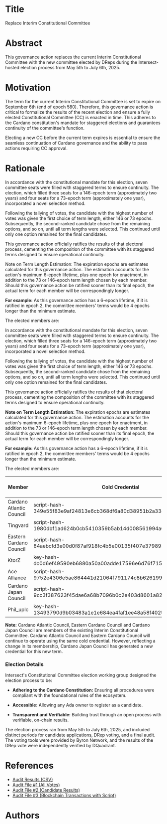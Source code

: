 # Title

Replace Interim Constitutional Committee

# Abstract

This governance action replaces the current Interim Constitutional Committee with the new committee elected by DReps during the Intersect-hosted election process from May 5th to July 6th, 2025.

# Motivation

The term for the current Interim Constitutional Committee is set to expire on September 6th (end of epoch 580). Therefore, this governance action is critical to formalize the results of the recent election and ensure a fully elected Constitutional Committee (CC) is enacted in time. This adheres to the Cardano constitution's mandate for staggered elections and guarantees continuity of the committee's function.

Electing a new CC before the current term expires is essential to ensure the seamless continuation of Cardano governance and the ability to pass actions requiring CC approval.

# Rationale

In accordance with the constitutional mandate for this election, seven committee seats were filled with staggered terms to ensure continuity. The election, which filled three seats for a 146-epoch term (approximately two years) and four seats for a 73-epoch term (approximately one year), incorporated a novel selection method.

Following the tallying of votes, the candidate with the highest number of votes was given the first choice of term length, either 146 or 73 epochs. Subsequently, the second-ranked candidate chose from the remaining options, and so on, until all term lengths were selected. This continued until only one option remained for the final candidates.

This governance action officially ratifies the results of that electoral process, cementing the composition of the committee with its staggered terms designed to ensure operational continuity.

Note on Term Length Estimation: The expiration epochs are estimates calculated for this governance action. The estimation accounts for the action's maximum 6-epoch lifetime, plus one epoch for enactment, in addition to the 73 or 146-epoch term length chosen by each member. Should this governance action be ratified sooner than its final epoch, the actual term for each member will be correspondingly longer.

**For example:** As this governance action has a 6-epoch lifetime, if it is ratified in epoch 2, the committee members' terms would be 4 epochs longer than the minimum estimate.

The elected members are:

  In accordance with the constitutional mandate for this election, seven committee seats were filled with staggered terms to ensure continuity. The election, which filled three seats for a 146-epoch term (approximately two years) and four seats for a 73-epoch term (approximately one year), incorporated a novel selection method.

Following the tallying of votes, the candidate with the highest number of votes was given the first choice of term length, either 146 or 73 epochs. Subsequently, the second-ranked candidate chose from the remaining options, and so on, until all term lengths were selected. This continued until only one option remained for the final candidates.

This governance action officially ratifies the results of that electoral process, cementing the composition of the committee with its staggered terms designed to ensure operational continuity.

**Note on Term Length Estimation:** The expiration epochs are estimates calculated for this governance action. The estimation accounts for the action's maximum 6-epoch lifetime, plus one epoch for enactment, in addition to the 73 or 146-epoch term length chosen by each member. Should this governance action be ratified sooner than its final epoch, the actual term for each member will be correspondingly longer.

**For example:** As this governance action has a 6-epoch lifetime, if it is ratified in epoch 2, the committee members' terms would be 4 epochs longer than the minimum estimate.

The elected members are:

| **Member** | **Cold Credential** | **Term Length Estimate** | **Expiration Epoch** |
| --- | --- | --- | --- |
| Cardano Atlantic Council | script-hash-349e55f83e9af24813e6cb368df6a80d38951b2a334dfcdf26815558 | 73 | 653 |
| Tingvard | script-hash-1980dbf1ad624b0cb5410359b5ab14d008561994a6c2b6c53fabec00 | 146 | 726 |
| Eastern Cardano Council | script-hash-84aebcfd3e00d0f87af918fc4b5e00135f407e379893df7e7d392c6a | 146 | 726 |
| KtorZ | key-hash-dc0d6ef49590eb6880a50a00adde17596e6d76f7159572fa1ff85f2a | 73 | 653 |
 Ace Alliance | script-hash-9752e4306e5ae864441d21064f791174c8b626199b8e7a45f9e03b45 | 146 | 726 |
| Cardano Japan Council | script-hash-9cc3f387623f45dae6a68b7096b0c2e403d8601a82dc40221ead41e2 | 73 | 653 |
| Phil_uplc | key-hash-13493790d9b03483a1e1e684ea4faf1ee48a58f402574e7f2246f4d4 | 73 | 653 |

**Note:** Cardano Atlantic Council, Eastern Cardano Council and Cardano Japan Council are members of the existing Interim Constitutional Committee. Cardano Atlantic Council and Eastern Cardano Council will continue to operate using the same cold credential. However, reflecting a change in its membership, Cardano Japan Council has generated a new credential for this new term.

### **Election Details**

Intersect's Constitutional Committee election working group designed the election process to be:

- **Adhering to the Cardano Constitution:** Ensuring all procedures were compliant with the foundational rules of the ecosystem.

- **Accessible:** Allowing any Ada owner to register as a candidate.

- **Transparent and Verifiable:** Building trust through an open process with verifiable, on-chain results.

The election process ran from May 5th to July 6th, 2025, and included distinct periods for candidate applications, DRep voting, and a final audit. The voting tools were provided by Byron Network, and the results of the DRep vote were independently verified by DQuadrant.

# References

- [Audit Results (CSV)](ipfs://bafybeif5jj6trdzrezawj4itwkvdno3hxt756v6wmwnqv3sm3tgermzb4e)
- [Audit File #1 (All Votes)](ipfs://bafkreifjk2bfk5b4y6j7tatnhzfkjkgju6sb46bbmdjk7s4vwh7qyol76m)
- [Audit File #2 (Candidate Results)](ipfs://bafkreighhfaeemykaqzafk7onsgdxjg6jkvmzzkgkbns2yyd52qdtxkhr4)
- [Audit File #3 (Blockchain Transactions with Script)](ipfs://bafkreibbcemzq77mu3hna4cdd6wh5ps5ohsa2y2h5cgwmfou6idfesyr2q)

# Authors


